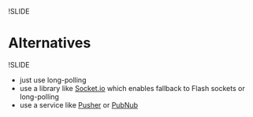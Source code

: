 !SLIDE

# Alternatives


!SLIDE

* just use long-polling
* use a library like [Socket.io](http://socket.io/) which enables fallback to Flash sockets or long-polling
* use a service like [Pusher](http://pusher.com) or [PubNub](http://www.pubnub.com/)
